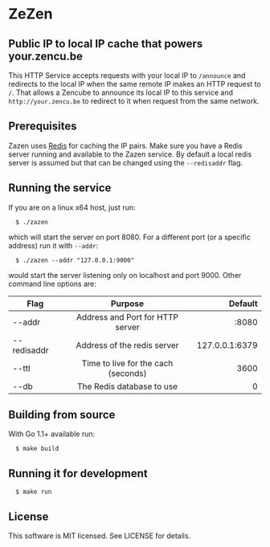 # ZeZen
## Public IP to local IP cache that powers your.zencu.be

This HTTP Service accepts requests with your local IP to `/announce` and redirects to the local IP when the same remote IP makes an HTTP request to  `/`.
That allows a Zencube to announce its local IP to this service and `http://your.zencu.be` to redirect to it when request from the same network.

## Prerequisites
Zazen uses [Redis](http://redis.io/) for caching the IP pairs. Make sure you have a Redis server running and available to the Zazen service.
By default a local redis server is assumed but that can be changed using the `--redisaddr` flag.

## Running the service
If you are on a linux x64 host, just run:

```shell
  $ ./zazen
```
which will start the server on port 8080. For a different port (or a specific address) run it with `--addr`:

```shell
  $ ./zazen --addr "127.0.0.1:9000"
```
would start the server listening only on localhost and port 9000.
Other command line options are:

| Flag        | Purpose                             | Default        |
| ----------- |:-----------------------------------:| --------------:|
| --addr      | Address and Port for HTTP server    | :8080          |
| --redisaddr | Address of the redis server         | 127.0.0.1:6379 |
| --ttl       | Time to live for the cach (seconds) | 3600           |
| --db        | The Redis database to use           | 0              |

## Building from source
With Go 1.1+ available run:

```shell
  $ make build
```

## Running it for development
```shell
  $ make run
```

## License
This software is MIT licensed. See LICENSE for details.
